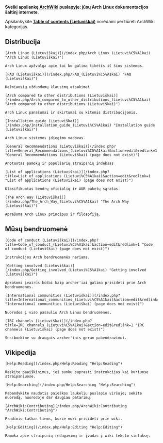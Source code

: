**Sveiki apsilankę [ArchWiki](/index.php/AboutWiki "AboutWiki") puslapyje: jūsų Arch Linux dokumentacijos šaltinį internete.**

Apsilankykite **[Table of contents (Lietuviškai)](/index.php/Table_of_contents_(Lietuvi%C5%A1kai) "Table of contents (Lietuviškai)")** norėdami peržiūrėti ArchWiki kategorijas.

## Distribucija

	[Arch Linux (Lietuviškai)](/index.php/Arch_Linux_(Lietuvi%C5%A1kai) "Arch Linux (Lietuviškai)")

	Arch Linux apžvalga apie tai ko galima tikėtis iš šios sistemos.

	[FAQ (Lietuviškai)](/index.php/FAQ_(Lietuvi%C5%A1kai) "FAQ (Lietuviškai)")

	Dažniausių užduodamų klausimų atsakimai.

	[Arch compared to other distributions (Lietuviškai)](/index.php/Arch_compared_to_other_distributions_(Lietuvi%C5%A1kai) "Arch compared to other distributions (Lietuviškai)")

	Arch Linux panašumai ir skirtumai su kitomis distribucijomis.

	[Installation guide (Lietuviškai)](/index.php/Installation_guide_(Lietuvi%C5%A1kai) "Installation guide (Lietuviškai)")

	Arch Linux sistemos įdiegimo vadovas.

	[General Recommendations (Lietuviškai)](/index.php?title=General_Recommendations_(Lietuvi%C5%A1kai)&action=edit&redlink=1 "General Recommendations (Lietuviškai) (page does not exist)")

	Anotuotas pamokų ir populiarių straipsnių indeksas

	[List of applications (Lietuviškai)](/index.php?title=List_of_applications_(Lietuvi%C5%A1kai)&action=edit&redlink=1 "List of applications (Lietuviškai) (page does not exist)")

	Klasifikuotas bendrų oficialių ir AUR paketų sąrašas.

	[The Arch Way (Lietuviškai)](/index.php/The_Arch_Way_(Lietuvi%C5%A1kai) "The Arch Way (Lietuviškai)")

	Aprašoma Arch Linux principus ir filosofiją.

## Mūsų bendruomenė

	[Code of conduct (Lietuviškai)](/index.php?title=Code_of_conduct_(Lietuvi%C5%A1kai)&action=edit&redlink=1 "Code of conduct (Lietuviškai) (page does not exist)")

	Instrukcijos Arch bendruomenės nariams.

	[Getting involved (Lietuviškai)](/index.php/Getting_involved_(Lietuvi%C5%A1kai) "Getting involved (Lietuviškai)")

	Aprašomi įvairūs būdai kaip archer'iai galima prisidėti prie Arch bendruomenės.

	[International communities (Lietuviškai)](/index.php?title=International_communities_(Lietuvi%C5%A1kai)&action=edit&redlink=1 "International communities (Lietuviškai) (page does not exist)")

	Nuorodos į viso pasaulio Arch Linux bendruomenes.

	[IRC channels (Lietuviškai)](/index.php?title=IRC_channels_(Lietuvi%C5%A1kai)&action=edit&redlink=1 "IRC channels (Lietuviškai) (page does not exist)")

	Susiburkime su draugais archer'iais geram pabendravimui.

## Vikipedija

	[Help:Reading](/index.php/Help:Reading "Help:Reading")

	Raskite paaiškinimus, jei sunku suprasti instrukcijas kai kuriuose straipsniuose.

	[Help:Searching](/index.php/Help:Searching "Help:Searching")

	Pabandykite naudotis paieškos laukeliu puslapio viršuje; sekite nuorodą, nuorodoje dar daugiau patarimų.

	[ArchWiki:Contributing](/index.php/ArchWiki:Contributing "ArchWiki:Contributing")

	Pradinis taškas tiems, kurie nori prisidėti prie wiki.

	[Help:Editing](/index.php/Help:Editing "Help:Editing")

	Pamoka apie straipsnių redagavimą ir įvadas į wiki teksto sintaksę.